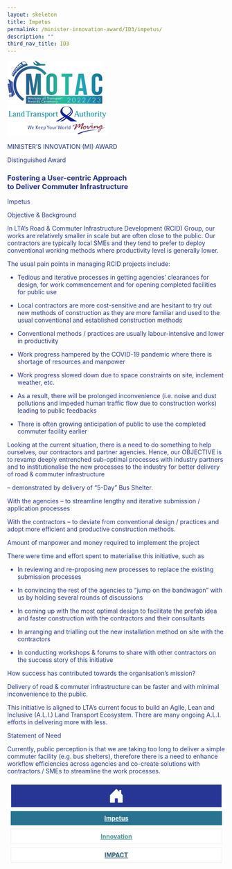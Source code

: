 ```yaml
---
layout: skeleton
title: Impetus
permalink: /minister-innovation-award/ID3/impetus/
description: ""
third_nav_title: ID3
---
```

<style type="text/css">
  .text-pri {
    color: #273592;
  }

  .nav-tabs {
    border-bottom: none !important;
    overflow: hidden !important;
  }

  .nav-link {
    margin: 8px !important;
    border-radius: 0px !important;
    font-weight: 700 !important;
    padding: 0.5rem 2.8rem !important;
  }

  .link-home {
    border: 1px solid #eee !important;
    color: #fff !important;
    background: rgb(39, 54, 149) !important;
    display: flex;
    justify-content: center;
    align-items: center;
  }

  .link-project {
    border: 1px solid #eee !important;
    color: rgb(83, 114, 122) !important;
    background-color: #fff !important;
    display: flex;
    justify-content: center;
    align-items: center;
  }

  .link-project.active {
    border: none !important;
    color: #fff !important;
    background: rgb(41, 115, 144) !important;
  }

  .link-solution {
    border: 1px solid #eee !important;
    color: rgb(69, 148, 145) !important;
    background-color: #fff !important;
    display: flex;
    justify-content: center;
    align-items: center;
  }

  .link-solution.active {
    border: none !important;
    color: #fff !important;
    background: rgb(34, 155, 189) !important;
  }

  .link-impact {
    border: 1px solid #eee !important;
    color: rgb(41, 95, 120) !important;
    background-color: #fff !important;
    display: flex;
    justify-content: center;
    align-items: center;
  }

  .link-impact.active {
    border: none !important;
    color: #fff !important;
    background: rgb(10, 91, 142) !important;
  }
</style>
<div class="container-fluid py-5 card-bg text-pri my-5">
  <div class="row">
    <div class="col-sm-12 pt-4 pb-3 text-center">
      <img src="/images/Logos/MOTAC_header.png" alt="motac logo" class="img-fluid" />
    </div>
  </div>
  <div class="row border border-4 border-info">
    <div class="col-sm-4 py-3 text-center d-flex flex-column align-items-center justify-content-center">
      <img src="/images/Logos/LTA.png" class="img-fluid" alt="LTA.png" />
    </div>
    <div class="col-sm-8 py-3 text-center bg-primary d-flex justify-content-center flex-column aligin-items-center">
      <p class="mb-1 text-light font-weight-bold raleway-font"> MINISTER’S INNOVATION (MI) AWARD </p>
      <p class="mb-0 distinguished-award">Distinguished Award</p>
    </div>
  </div>
  <div class="row">
    <div class="col-12 py-3">
      <h3 class="text-center font-weight-bold"> Fostering a User-centric Approach <br /> to Deliver Commuter Infrastructure </h3>
    </div>
    <div class="col-sm-12 text-center py-2 my-2 bg-heading">
      <p class="mb-0 h3 font-weight-bold text-uppercase text-light"> Impetus </p>
    </div>
    <div class="col-sm-12">
      <div class="row">
        <div class="col-sm-12 py-2">
          <p class="text-pri text-decoration-underline font-weight-bold"> Objective & Background </p>
          <p class="text-pri"> In LTA’s Road & Commuter Infrastructure Development (RCID) Group, our works are relatively smaller in scale but are often close to the public. Our contractors are typically local SMEs and they tend to prefer to deploy conventional working methods where productivity level is generally lower. </p>
          <p class="text-pri"> The usual pain points in managing RCID projects include: </p>
          <ul class="text-pri">
            <li>
              <p>
                <span class="font-weight-bold">Tedious and iterative processes</span> in getting agencies’ clearances for design, for work commencement and for opening completed facilities for public use
              </p>
            </li>
            <li>
              <p> Local contractors are <span class="font-weight-bold">more cost-sensitive</span> and are <span class="font-weight-bold">hesitant</span> to try out new methods of construction as they are more familiar and used to the usual conventional and established construction methods </p>
            </li>
            <li>
              <p>
                <span class="font-weight-bold">Conventional methods</span> / practices are usually <span class="font-weight-bold">labour-intensive and lower in productivity</span>
              </p>
            </li>
            <li>
              <p> Work progress hampered by the COVID-19 pandemic where there is <span class="font-weight-bold">shortage of resources and manpower</span>
              </p>
            </li>
            <li>
              <p> Work progress slowed down <span class="font-weight-bold">due to space constraints on site, inclement weather</span>, etc. </p>
            </li>
            <li>
              <p> As a result, there will <span class="font-weight-bold">be prolonged inconvenience</span> (i.e. noise and dust pollutions and impeded human traffic flow due to construction works) leading to <span class="font-weight-bold">public feedbacks</span>
              </p>
            </li>
            <li>
              <p> There is often <span class="font-weight-bold">growing anticipation of public</span> to use the completed commuter facility earlier </p>
            </li>
          </ul>
          <p class="text-pri"> Looking at the current situation, there is a need to do something to help ourselves, our contractors and partner agencies. Hence, our <span class="font-weight-bold">OBJECTIVE</span> is to revamp deeply entrenched sub-optimal processes with industry partners and to institutionalise the new processes to the industry for better delivery of road & commuter infrastructure </p>
          <p class="text-pri"> – <span class="font-weight-bold font-italic">demonstrated by delivery of “5-Day” Bus Shelter.</span>
          </p>
          <p class="text-pri"> With the agencies – to streamline lengthy and iterative submission / application processes </p>
          <p class="text-pri"> With the contractors – to deviate from conventional design / practices and adopt more efficient and productive construction methods. </p>
        </div>
        <div class="col-sm-12 py-2">
          <p class="text-pri text-decoration-underline font-weight-bold"> Amount of manpower and money required to implement the project </p>
          <p class="text-pri"> There were time and effort spent to materialise this initiative, such as </p>
          <ul class="text-pri">
            <li>
              <p> In reviewing and re-proposing new processes to replace the existing submission processes </p>
            </li>
            <li>
              <p> In convincing the rest of the agencies to “jump on the bandwagon” with us by holding several rounds of discussions </p>
            </li>
            <li>
              <p> In coming up with the most optimal design to facilitate the prefab idea and faster construction with the contractors and their consultants </p>
            </li>
            <li>
              <p> In arranging and trialling out the new installation method on site with the contractors </p>
            </li>
            <li>
              <p> In conducting workshops & forums to share with other contractors on the success story of this initiative </p>
            </li>
          </ul>
        </div>
        <div class="col-sm-12 py-2">
          <p class="text-pri text-decoration-underline font-weight-bold"> How success has contributed towards the organisation’s mission? </p>
          <p class="text-pri"> Delivery of road & commuter infrastructure can be faster and with minimal inconvenience to the public. </p>
          <p class="text-pri"> This initiative is aligned to LTA’s current focus to build an Agile, Lean and Inclusive (A.L.I.) Land Transport Ecosystem. There are many ongoing A.L.I. efforts in delivering more with less. </p>
        </div>
      </div>
    </div>
  </div>
  <div class="row">
    <div class="col-sm-12 text-center py-2 my-2 bg-heading">
      <p class="mb-0 h3 font-weight-bold text-light text-uppercase"> Statement of Need </p>
    </div>
    <div class="col-sm-12 py-2">
      <p class="mb-0 font-weight-bold text-pri"> Currently, public perception is that we are taking too long to deliver a simple commuter facility (e.g. bus shelters), therefore there is a need to enhance workflow efficiencies across agencies and co-create solutions with contractors / SMEs to streamline the work processes. </p>
    </div>
  </div>
  <nav>
    <div class="nav nav-tabs nav-fill" id="nav-tab" role="tablist">
      <a class="nav-link text-uppercase link-home text-decoration-none" id="nav-home-tab" href="/minister-innovation-award/ID3/home/">
        <svg xmlns="http://www.w3.org/2000/svg" width="36" height="36" fill="currentColor" class="bi bi-house-door-fill" viewBox="0 0 16 16">
          <path d="M6.5 14.5v-3.505c0-.245.25-.495.5-.495h2c.25 0 .5.25.5.5v3.5a.5.5 0 0 0 .5.5h4a.5.5 0 0 0 .5-.5v-7a.5.5 0 0 0-.146-.354L13 5.793V2.5a.5.5 0 0 0-.5-.5h-1a.5.5 0 0 0-.5.5v1.293L8.354 1.146a.5.5 0 0 0-.708 0l-6 6A.5.5 0 0 0 1.5 7.5v7a.5.5 0 0 0 .5.5h4a.5.5 0 0 0 .5-.5Z" />
        </svg>
      </a>
      <a class="nav-link active link-project text-decoration-none" id="nav-project-tab" href="/minister-innovation-award/ID3/impetus/"> Impetus </a>
      <a class="nav-link link-solution text-decoration-none" id="nav-solution-tab" href="/minister-innovation-award/ID3/innovation/"> Innovation</a>
      <a class="nav-link link-impact text-decoration-none" id="nav-impact-tab" href="/minister-innovation-award/ID3/impact/"> IMPACT​</a>
    </div>
  </nav>
</div>